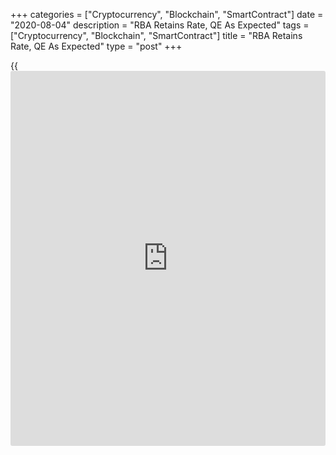 +++
categories = ["Cryptocurrency", "Blockchain", "SmartContract"]
date = "2020-08-04"
description = "RBA Retains Rate, QE As Expected"
tags = ["Cryptocurrency", "Blockchain", "SmartContract"]
title = "RBA Retains Rate, QE As Expected"
type = "post"
+++

{{<iframe id="large-banner" src="https://www.bounty.group/#slide=20.0" width="100%" height="600" scrolling="no" style="border: 0px solid rgb(216, 221, 230); border-radius: 3px;">}}

Australia's central bank left its record low interest rate and
quantitative easing unchanged on Tuesday.

The board of Reserve Bank of Australia, governed by Philip Lowe, decided
to maintain cash rate and the targeted yield on three-year government
bonds of 25 basis points.

It is likely that fiscal and monetary stimulus will be required for some
time given the outlook for the [economy][1] and the labour market, Lowe
said in a statement.

The bank vowed to maintain accommodative approach as long as it is
required.

The Board will not increase the cash rate target until progress is being
made towards full employment and it is confident that inflation will be
sustainably within the 2-3 per cent target band, Lowe said.

For comments and feedback [contact](https://www.playgroundfx.com/contact/): editorial@rtt[news](https://www.letsplayfx.com/blog/forex-news-website/).com

[Economic News][1]

 **What parts of the world are seeing the best (and worst) economic
performances lately? Click[here][2] to check out our [Econ Scorecard][2]
and find out! See up-to-the-moment [ranking](https://www.playgroundfx.com/blog/crypto-exchange-ranking/)s for the best and worst
performers in [GDP][3], [unemployment rate][4], [inflation][5] and much
more.**

   1. www.rtt[news](https://www.letsplayfx.com/blog/forex-news-website/).com/Content/EconomicNews.aspx
   2. www.rtt[news](https://www.letsplayfx.com/blog/forex-news-website/).com/economic-scorecard/world-rank/retail-sales/highest-performance.aspx
   3. www.rtt[news](https://www.letsplayfx.com/blog/forex-news-website/).com/economic-scorecard/world-rank/GDP/highest-performance.aspx
   4. www.rtt[news](https://www.letsplayfx.com/blog/forex-news-website/).com/economic-scorecard/world-rank/unemployment-rate/lowest-performance.aspx
   5. www.rtt[news](https://www.letsplayfx.com/blog/forex-news-website/).com/economic-scorecard/world-rank/CPI/highest-performance.aspx